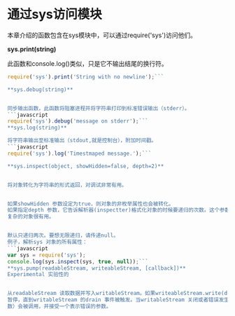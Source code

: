 # 通过sys访问模块


本章介绍的函数包含在sys模块中，可以通过require('sys')访问他们。


**sys.print(string)**


此函数和console.log()类似，只是它不输出结尾的换行符。


```javascript
require('sys').print('String with no newline');```

**sys.debug(string)**


同步输出函数，此函数将阻塞进程并将字符串打印到标准错误输出（stderr）。
```javascript
require('sys').debug('message on stderr');```
**sys.log(string)**

将字符串输出至标准输出（stdout,就是控制台），附加时间戳。
```javascript
require('sys').log('Timestmaped message.');```

**sys.inspect(object, showHidden=false, depth=2)**


将对象转化为字符串的形式返回，对调试非常有用。


如果showHidden 参数设定为true，则对象的非枚举属性也会被转化。
如果指定depth 参数，它告诉解析器(inspectter)格式化对象的时候要递归的次数。这个参数对于解析(inspecting)
复杂的对象很有用。


默认只递归两次。要想无限递归，请传递null。
例子，解析sys 对象的所有属性：
```javascript
var sys = require('sys');
console.log(sys.inspect(sys, true, null));```
**sys.pump(readableStream, writeableStream, [callback])**
Experimental 实验性的


从readableStream 读取数据并写入writableStream。如果writeableStream.write(data)返回flase，readableStream 将
暂停，直到writableStream 的drain 事件被触发。当writableStream 关闭或者错误发生时，回调函数（第三个参
数）会被调用，并接受一个表示错误的参数。
